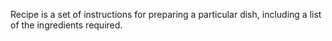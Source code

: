 Recipe is a set of instructions for preparing a particular dish, including a list of the ingredients required.